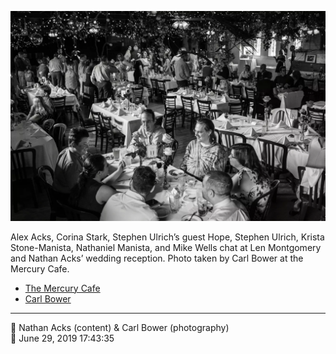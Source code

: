 ![Alex Acks, Corina Stark, Stephen Ulrich’s guest Hope, Stephen Ulrich, Krista Stone-Manista, Nathaniel Manista, and Mike Wells chat](assets/2cd80cc030262a9cd01603bf9c95c120.webp)

Alex Acks, Corina Stark, Stephen Ulrich’s guest Hope, Stephen Ulrich, Krista Stone-Manista, Nathaniel Manista, and Mike Wells chat at Len Montgomery and Nathan Acks’ wedding reception. Photo taken by Carl Bower at the Mercury Cafe.

* [The Mercury Cafe](http://mercurycafe.com)
* [Carl Bower](https://carlbowerphotos.com)

- - - -

<span aria-hidden="true">👥</span> Nathan Acks (content) & Carl Bower (photography)  
<span aria-hidden="true">📅</span> June 29, 2019 17:43:35
